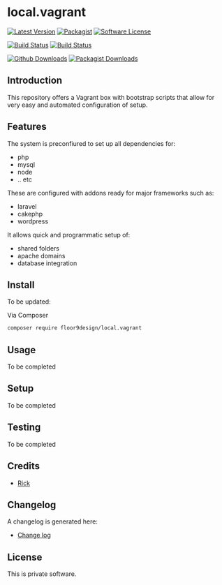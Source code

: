 # local.vagrant

[![Latest Version](https://img.shields.io/github/v/release/floor9design-ltd/local.vagrant?include_prereleases&style=plastic)](https://github.com/floor9design-ltd/local.vagrant/releases)
[![Packagist](https://img.shields.io/packagist/v/floor9design/local.vagrant?style=plastic)](https://packagist.org/packages/floor9design/local.vagrant)
[![Software License](https://img.shields.io/badge/license-MIT-brightgreen.svg?style=plastic)](LICENCE.md)

[![Build Status](https://img.shields.io/travis/floor9design-ltd/local.vagrant?style=plastic)](https://travis-ci.org/github/floor9design-ltd/local.vagrant)
[![Build Status](https://img.shields.io/codecov/c/github/floor9design-ltd/local.vagrant?style=plastic)](https://codecov.io/gh/floor9design-ltd/local.vagrant)

[![Github Downloads](https://img.shields.io/github/downloads/floor9design-ltd/local.vagrant/total?style=plastic)](https://github.com/floor9design-ltd/local.vagrant)
[![Packagist Downloads](https://img.shields.io/packagist/dt/floor9design/local.vagrant?style=plastic)](https://packagist.org/packages/floor9design/local.vagrant)


## Introduction

This repository offers a Vagrant box with bootstrap scripts that allow for very easy and automated configuration of 
setup.

## Features

The system is preconfiured to set up all dependencies for:

* php
* mysql
* node
* .. etc

These are configured with addons ready for major frameworks such as:

* laravel
* cakephp
* wordpress

It allows quick and programmatic setup of:

* shared folders
* apache domains
* database integration

## Install

To be updated: 

Via Composer

``` bash
composer require floor9design/local.vagrant
```

## Usage

To be completed

## Setup

To be completed

## Testing

To be completed

## Credits

- [Rick](https://github.com/elb98rm)

## Changelog

A changelog is generated here:

* [Change log](CHANGELOG.md)

## License

This is private software.